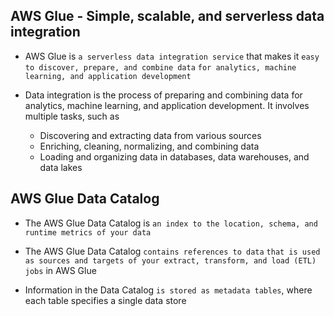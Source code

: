 ## AWS Glue - Simple, scalable, and serverless data integration

- AWS Glue is `a serverless data integration service` that makes it `easy to discover, prepare, and combine data` `for analytics, machine learning, and application development`

- Data integration is the process of preparing and combining data for analytics, machine learning, and application development. It involves multiple tasks, such as

  - Discovering and extracting data from various sources
  - Enriching, cleaning, normalizing, and combining data
  - Loading and organizing data in databases, data warehouses, and data lakes

## AWS Glue Data Catalog

- The AWS Glue Data Catalog is `an index to the location, schema, and runtime metrics of your data`

- The AWS Glue Data Catalog `contains references to data` `that is used as sources and targets of your extract, transform, and load (ETL) jobs` in AWS Glue

- Information in the Data Catalog `is stored as metadata tables`, where each table specifies a single data store

